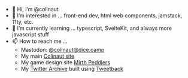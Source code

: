 - 👋 Hi, I’m @colinaut
- 👀 I’m interested in ... front-end dev, html web components, jamstack, 11ty, etc.
- 🌱 I’m currently learning ... typescript, SvelteKit, and always more javascript stuff
- 📫 How to reach me ... 
  - Mastodon: [@colinaut@dice.camp](https://dice.camp/@colinaut)
  - My main [Colinaut site](https://www.colinaut.com)
  - My game design site [Mirth Peddlers](https://www.mirthpeddlers.com)
  - My [Twitter Archive](https://twitter.colinaut.com) built using [Tweetback](https://github.com/tweetback/tweetback)
